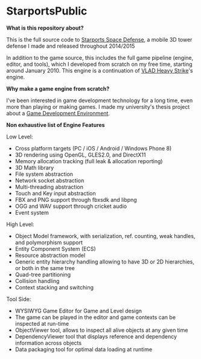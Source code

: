 # StarportsPublic

<b>What is this repository about?</b>

This is the full source code to <a href="http://www.franticsoftware.com/starports">Starports Space Defense</a>, a mobile 3D tower defense I made and released throughout 2014/2015

In addition to the game source, this includes the full game pipeline (engine, editor, and tools), which I developed from scratch on my free time, starting around January 2010. This engine is a continuation of <a href="http://www.franticsoftware.com/vlad">VLAD Heavy Strike</a>'s engine.

<b>Why make a game engine from scratch?</b>

I've been interested in game development technology for a long time, even more than playing or making games. I made my university's thesis project about a <a href="https://docs.google.com/viewer?a=v&pid=sites&srcid=ZGVmYXVsdGRvbWFpbnxhbWluZXJlaGlvdWl8Z3g6NzQxZDllNWVlMzNkOTIzNQ">Game Development Environment</a>. 

<b>Non exhaustive list of Engine Features</b>

Low Level:

+ Cross platform targets (PC / iOS / Android / Windows Phone 8)<br>
+ 3D rendering using OpenGL, GLES2.0, and DirectX11<br>
+ Memory allocation tracking (full leak & allocation reporting)<br>
+ 3D Math library<br>
+ File system abstraction<br>
+ Network socket abstraction<br>
+ Multi-threading abstraction<br>
+ Touch and Key input abstraction<br>
+ FBX and PNG support through fbxsdk and libpng<br>
+ OGG and WAV support through cricket audio<br>
+ Event system<br>

High Level:

+ Object Model framework, with serialization, ref. counting, weak handles, and polymorphism support<br>
+ Entity Component System (ECS)<br>
+ Resource abstraction model
+ Generic entity hierarchy handling allowing to have 3D or 2D hierarchies, or both in the same tree<br>
+ Quad-tree partitioning<br>
+ Collision handling<br>
+ Context stacking and switching<br>

Tool Side:
+ WYSIWYG Game Editor for Game and Level design<br>
+ The game can be played in the editor and game contexts can be inspected at run-time<br>
+ ObjectViewer tool, allows to inspect all alive objects at any given time<br>
+ DependencyViewer tool that displays reference and dependency information across objects<br>
+ Data packaging tool for optimal data loading at runtime<br>

